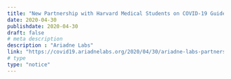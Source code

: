 ```yaml
---
title: "New Partnership with Harvard Medical Students on COVID-19 Guidelines for Everyday Activities"
date: 2020-04-30
publishdate: 2020-04-30
draft: false
# meta description
description : "Ariadne Labs"
link: "https://covid19.ariadnelabs.org/2020/04/30/ariadne-labs-partners-with-harvard-medical-school-students-to-develop-evidence-based-everyday-activity-guidelines-for-covid-19-protection/"
# type
type: "notice"
---
```

